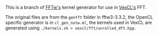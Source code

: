 This is a branch of [FFTw's](http://fftw.org/) kernel generator for use in [VexCL's](http://ddemidov.github.com/vexcl/) FFT.

The original files are from the `genfft` folder in fftw3-3.3.2, the OpenCL specific generator is in `cl_gen_notw.ml`, the kernels used in VexCL are generated using `./kernels.sh > vexcl/fft/unrolled_dft.hpp`.
